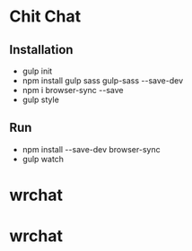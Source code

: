 # Chit Chat

## Installation
- gulp init 
- npm install gulp sass gulp-sass --save-dev
- npm i browser-sync --save
- gulp style

## Run
- npm install --save-dev browser-sync
- gulp watch
# wrchat
# wrchat
